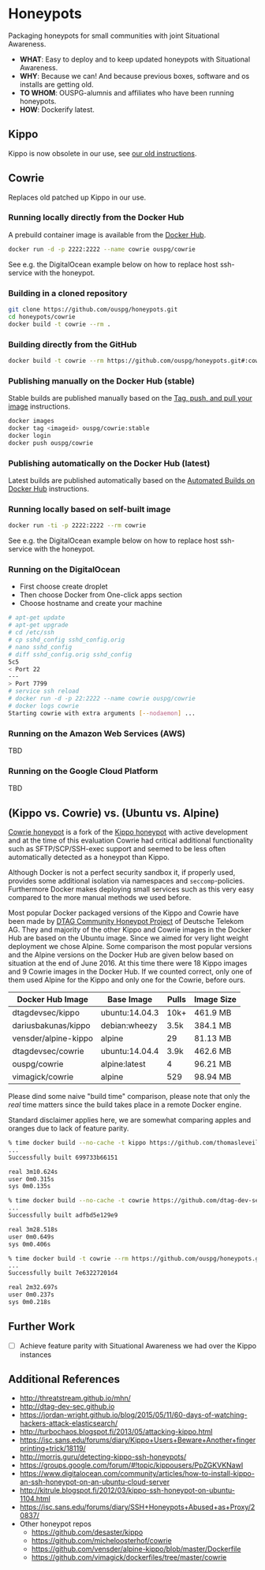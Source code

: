 # Honeypots

Packaging honeypots for small communities with joint Situational Awareness.

* **WHAT**: Easy to deploy and to keep updated honeypots with Situational Awareness.
* **WHY**: Because we can! And because previous boxes, software and os
  installs are getting old.
* **TO WHOM**: OUSPG-alumnis and affiliates who have been running honeypots.
* **HOW**: Dockerify latest.

## Kippo

Kippo is now obsolete in our use, see [our old instructions](kippo/).

## Cowrie

Replaces old patched up Kippo in our use.

### Running locally directly from the Docker Hub

A prebuild container image is available from the
[Docker Hub](https://hub.docker.com/r/ouspg/cowrie/).

```sh
docker run -d -p 2222:2222 --name cowrie ouspg/cowrie
```

See e.g. the DigitalOcean example below on how to replace host
ssh-service with the honeypot.

### Building in a cloned repository

```sh
git clone https://github.com/ouspg/honeypots.git
cd honeypots/cowrie
docker build -t cowrie --rm .
```

### Building directly from the GitHub

```sh
docker build -t cowrie --rm https://github.com/ouspg/honeypots.git#:cowrie
```

### Publishing manually on the Docker Hub (stable)

Stable builds are published manually based on the
[Tag, push, and pull your image](https://docs.docker.com/mac/step_six/)
instructions.

```sh
docker images
docker tag <imageid> ouspg/cowrie:stable
docker login
docker push ouspg/cowrie
```

### Publishing automatically on the Docker Hub (latest)

Latest builds are published automatically based on the
[Automated Builds on Docker Hub](https://docs.docker.com/docker-hub/builds/)
instructions.

### Running locally based on self-built image

```sh
docker run -ti -p 2222:2222 --rm cowrie
```

See e.g. the DigitalOcean example below on how to replace host
ssh-service with the honeypot.

### Running on the DigitalOcean

* First choose create droplet
* Then choose Docker from One-click apps section
* Choose hostname and create your machine

```sh
# apt-get update
# apt-get upgrade
# cd /etc/ssh
# cp sshd_config sshd_config.orig
# nano sshd_config
# diff sshd_config.orig sshd_config
5c5
< Port 22
---
> Port 7799
# service ssh reload
# docker run -d -p 22:2222 --name cowrie ouspg/cowrie
# docker logs cowrie
Starting cowrie with extra arguments [--nodaemon] ...
```

### Running on the Amazon Web Services (AWS)

TBD

### Running on the Google Cloud Platform

TBD

## (Kippo vs. Cowrie) vs. (Ubuntu vs. Alpine)

[Cowrie honeypot](http://www.micheloosterhof.com/cowrie/) is a fork of the
[Kippo honeypot](https://github.com/desaster/kippo) with active
development and at the time of this evaluation Cowrie had critical additional
functionality such as SFTP/SCP/SSH-exec support and seemed to be less often
automatically detected as a honeypot than Kippo.

Although Docker is not a perfect security sandbox it, if properly used,
provides some additional isolation via namespaces and `seccomp`-policies.
Furthermore Docker makes deploying small services such as this very
easy compared to the more manual methods we used before.

Most popular Docker packaged versions of the Kippo and Cowrie have been made by
[DTAG Community Honeypot Project](http://dtag-dev-sec.github.io) of
Deutsche Telekom AG. They and majority of the other Kippo and Cowrie images
in the Docker Hub are based on the Ubuntu image. Since we aimed for
very light weight deployment we chose Alpine. Some comparison the most popular
versions and the Alpine versions on the Docker Hub are given below based on
situation at the end of June 2016. At this time there were 18 Kippo images and 9
Cowrie images in the Docker Hub. If we counted correct, only one of them used
Alpine for the Kippo and only one for the Cowrie, before ours.

| Docker Hub Image     | Base Image     | Pulls | Image Size |
| -------------------  | -------------- | ----- | ---------- |
| dtagdevsec/kippo     | ubuntu:14.04.3 | 10k+  | 461.9 MB   |
| dariusbakunas/kippo  | debian:wheezy  | 3.5k  | 384.1 MB   |
| vensder/alpine-kippo | alpine         | 29    | 81.13 MB   |
| dtagdevsec/cowrie    | ubuntu:14.04.4 | 3.9k  | 462.6 MB   |
| ouspg/cowrie         | alpine:latest  | 4     | 96.21 MB   |
| vimagick/cowrie      | alpine         | 529   | 98.94 MB   |

Please dind some naive "build time" comparison, please note that only the
*real* time matters since the build takes place in a remote Docker engine.

Standard disclaimer applies here, we are somewhat comparing apples
and oranges due to lack of feature parity.

```sh
% time docker build --no-cache -t kippo https://github.com/thomasleveil/docker-kippo.git
...
Successfully built 699733b66151

real 3m10.624s
user 0m0.315s
sys 0m0.135s

% time docker build --no-cache -t cowrie https://github.com/dtag-dev-sec/cowrie.git
...
Successfully built adfbd5e129e9

real 3m28.518s
user 0m0.649s
sys 0m0.406s

% time docker build -t cowrie --rm https://github.com/ouspg/honeypots.git#:cowrie
...
Successfully built 7e63227201d4

real 2m32.697s
user 0m0.237s
sys 0m0.218s
```

## Further Work

* [ ] Achieve feature parity with Situational Awareness we had over the Kippo instances

## Additional References

* <http://threatstream.github.io/mhn/>
* <http://dtag-dev-sec.github.io>
* <https://jordan-wright.github.io/blog/2015/05/11/60-days-of-watching-hackers-attack-elasticsearch/>
* <http://turbochaos.blogspot.fi/2013/05/attacking-kippo.html>
* <https://isc.sans.edu/forums/diary/Kippo+Users+Beware+Another+fingerprinting+trick/18119/>
* <http://morris.guru/detecting-kippo-ssh-honeypots/>
* <https://groups.google.com/forum/#!topic/kippousers/PpZGKVKNawI>
* <https://www.digitalocean.com/community/articles/how-to-install-kippo-an-ssh-honeypot-on-an-ubuntu-cloud-server>
* <http://kitrule.blogspot.fi/2012/03/kippo-ssh-honeypot-on-ubuntu-1104.html>
* <https://isc.sans.edu/forums/diary/SSH+Honeypots+Abused+as+Proxy/20837/>
* Other honeypot repos
  * <https://github.com/desaster/kippo>
  * <https://github.com/micheloosterhof/cowrie>
  * <https://github.com/vensder/alpine-kippo/blob/master/Dockerfile>
  * <https://github.com/vimagick/dockerfiles/tree/master/cowrie>
